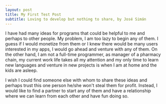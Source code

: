 ```yaml
---
layout: post
title: My First Test Post
subtitle: Loving to develop but nothing to share, by José Simán
---
```


I have had many ideas for programs that could be helpful to me and perhaps to other people.  My problem, I am too lazy to begin any of them.  I guess if I would monetize from them or I knew there would be many users interested in my apps, I would go ahead and venture with any of them.  On the other hand, I am not a full-time programmer, as manager of a pharmacy chain, my current work life takes all my attention and my only time to learn new languages and venture in new projects is when I am at home and the kids are asleep. 

I wish I could find someone else with whom to share these ideas and perhaps trust this one person he/she won't steal them for profit.  Instead, I would like to find a partner to start any of them and have a relationship where we can learn from each other and have fun doing so.

